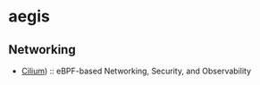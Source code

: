 # aegis

## Networking

* [Cilium](https://github.com/cilium/cilium)) ::  eBPF-based Networking, Security, and Observability
